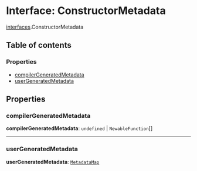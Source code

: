 # Interface: ConstructorMetadata

[interfaces](/auto-docs/fixed-layout-editor/modules/interfaces.md).ConstructorMetadata

## Table of contents

### Properties

* [compilerGeneratedMetadata](/auto-docs/fixed-layout-editor/interfaces/interfaces.ConstructorMetadata.md#compilergeneratedmetadata)
* [userGeneratedMetadata](/auto-docs/fixed-layout-editor/interfaces/interfaces.ConstructorMetadata.md#usergeneratedmetadata)

## Properties

### compilerGeneratedMetadata

**compilerGeneratedMetadata**: `undefined` | `NewableFunction`\[]

***

### userGeneratedMetadata

**userGeneratedMetadata**: [`MetadataMap`](/auto-docs/fixed-layout-editor/interfaces/interfaces.MetadataMap.md)
